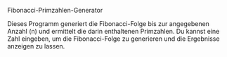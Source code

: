 Fibonacci-Primzahlen-Generator

Dieses Programm generiert die Fibonacci-Folge bis zur angegebenen Anzahl (n) und ermittelt die darin enthaltenen Primzahlen. 
Du kannst eine Zahl eingeben, um die Fibonacci-Folge zu generieren und die Ergebnisse anzeigen zu lassen.
